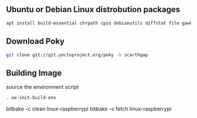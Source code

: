 ## Ubuntu or Debian Linux distrobution packages


```bash
apt install build-essential chrpath cpio debianutils diffstat file gawk gcc git iputils-ping libacl1 liblz4-tool locales python3 python3-git python3-jinja2 python3-pexpect python3-pip python3-subunit socat texinfo unzip wget xz-utils zstd
```

## Download Poky

```bash
git clone git://git.yoctoproject.org/poky -b scarthgap
```

## Building Image

source the environment script
```bash
. oe-init-build-env 
```


bitbake -c clean linux-raspberrypi
bitbake -c fetch linux-raspberrypi
